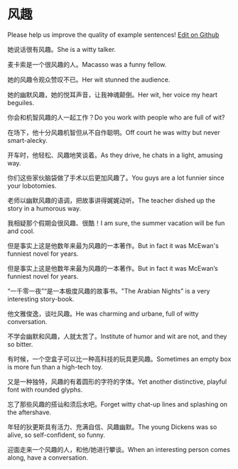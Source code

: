 # 风趣

Please help us improve the quality of example sentences! [Edit on Github](https://github.com/jiyushe/jiyu-example-sentence-source/blob/main/chinese/fengqu.md)

<p><span class="chinese">她说话很有风趣。</span><span class="english">She is a witty talker.</span></p>

<p><span class="chinese">麦卡索是一个很风趣的人。</span><span class="english">Macasso was a funny fellow.</span></p>

<p><span class="chinese">她的风趣令观众赞叹不已。</span><span class="english">Her wit stunned the audience.</span></p>

<p><span class="chinese">她的幽默风趣，她的悦耳声音，让我神魂颠倒。</span><span class="english">Her wit, her voice my heart beguiles.</span></p>

<p><span class="chinese">你会和机智风趣的人一起工作？</span><span class="english">Do you work with people who are full of wit?</span></p>

<p><span class="chinese">在场下，他十分风趣机智但从不自作聪明。</span><span class="english">Off court he was witty but never smart-alecky.</span></p>

<p><span class="chinese">开车时，他轻松、风趣地笑谈着。</span><span class="english">As they drive, he chats in a light, amusing way.</span></p>

<p><span class="chinese">你们这些家伙脑袋做了手术以后更加风趣了。</span><span class="english">You guys are a lot funnier since your lobotomies.</span></p>

<p><span class="chinese">老师以幽默风趣的语调，把故事讲得娓娓动听。</span><span class="english">The teacher dished up the story in a humorous way.</span></p>

<p><span class="chinese">我相疑那个假期会很风趣、很酷！</span><span class="english">I am sure, the summer vacation will be fun and cool.</span></p>

<p><span class="chinese">但是事实上这是他数年来最为风趣的一本著作。</span><span class="english">But in fact it was McEwan's funniest novel for years.</span></p>

<p><span class="chinese">但是事实上这是他数年来最为风趣的一本著作。</span><span class="english">But in fact it was McEwan’s funniest novel for years.</span></p>

<p><span class="chinese">“一千零一夜”“是一本极度风趣的故事书。</span><span class="english">"The Arabian Nights" is a very interesting story-book.</span></p>

<p><span class="chinese">他文雅俊逸，谈吐风趣。</span><span class="english">He was charming and urbane, full of witty conversation.</span></p>

<p><span class="chinese">不学会幽默和风趣，人就太苦了。</span><span class="english">Institute of humor and wit are not, and they so bitter.</span></p>

<p><span class="chinese">有时候，一个空盒子可以比一种高科技的玩具更风趣。</span><span class="english">Sometimes an empty box is more fun than a high-tech toy.</span></p>

<p><span class="chinese">又是一种独特，风趣的有着圆形的字符的字体。</span><span class="english">Yet another distinctive, playful font with rounded glyphs.</span></p>

<p><span class="chinese">忘了那些风趣的搭讪和须后水吧。</span><span class="english">Forget witty chat-up lines and splashing on the aftershave.</span></p>

<p><span class="chinese">年轻的狄更斯具有活力、充满自信、风趣幽默。</span><span class="english">The young Dickens was so alive, so self-confident, so funny.</span></p>

<p><span class="chinese">迎面走来一个风趣的人，和他/她进行攀谈。</span><span class="english">When an interesting person comes along, have a conversation.</span></p>

